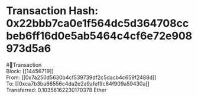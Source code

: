 
Transaction Hash: 0x22bbb7ca0e1f564dc5d364708ccbeb6ff16d0e5ab5464c4cf6e72e908973d5a6
====================================================================================
  
#💸Transaction  
Block: [[14456719]]  
From: [[0x7a250d5630b4cf539739df2c5dacb4c659f2488d]]  
To: [[0xca7b3ba66556c4da2e2a9afef9c64f909a59430a]]  
Transferred: 0.10356162230170378 Ether
